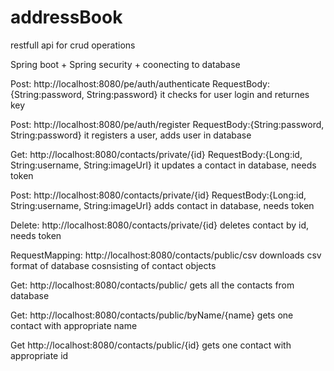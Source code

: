 # addressBook
restfull api for crud operations

Spring boot + Spring security + coonecting to database

Post:
http://localhost:8080/pe/auth/authenticate
RequestBody:{String:password, String:password}
it checks for user login and returnes key

Post:
http://localhost:8080/pe/auth/register
RequestBody:{String:password, String:password}
it registers a user, adds user in database

Get:
http://localhost:8080/contacts/private/{id}
RequestBody:{Long:id, String:username, String:imageUrl}
it updates a contact in database, needs token

Post:
http://localhost:8080/contacts/private/{id}
RequestBody:{Long:id, String:username, String:imageUrl}
adds contact in database, needs token

Delete:
http://localhost:8080/contacts/private/{id}
deletes contact by id, needs token 

RequestMapping:
http://localhost:8080/contacts/public/csv
downloads csv format of database cosnsisting of contact objects

Get:
http://localhost:8080/contacts/public/
gets all the contacts from database


Get:
http://localhost:8080/contacts/public/byName/{name}
gets one contact with appropriate name

Get
http://localhost:8080/contacts/public/{id}
gets one contact with appropriate id

